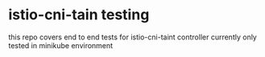 # istio-cni-tain testing
this repo covers end to end tests for istio-cni-taint controller
currently only tested in minikube environment
